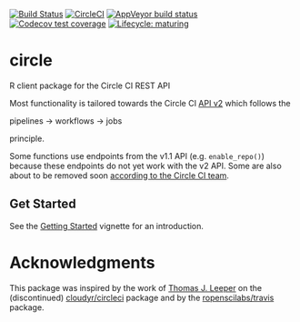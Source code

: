 
<!-- badges: start -->

[![Build
Status](https://img.shields.io/travis/pat-s/circle/master?label=macOS&logo=travis&style=flat-square)](https://travis-ci.org/pat-s/circle)
[![CircleCI](https://img.shields.io/circleci/build/gh/pat-s/circle/master?label=Linux&logo=circle&logoColor=green&style=flat-square)](https://circleci.com/gh/pat-s/circle)
[![AppVeyor build
status](https://img.shields.io/appveyor/ci/pat-s/circle?label=Windows&logo=appveyor&style=flat-square)](https://ci.appveyor.com/project/pat-s/circle)
[![Codecov test
coverage](https://codecov.io/gh/pat-s/circle/branch/master/graph/badge.svg)](https://codecov.io/gh/pat-s/circle?branch=master)
[![Lifecycle:
maturing](https://img.shields.io/badge/lifecycle-maturing-blue.svg)](https://www.tidyverse.org/lifecycle/#maturing)
<!-- badges: end -->

# circle

R client package for the Circle CI REST API

Most functionality is tailored towards the Circle CI [API
v2](https://github.com/CircleCI-Public/api-preview-docs) which follows
the

pipelines -\> workflows -\> jobs

principle.

Some functions use endpoints from the v1.1 API (e.g. `enable_repo()`)
because these endpoints do not yet work with the v2 API. Some are also
about to be removed soon [according to the Circle CI
team](https://github.com/CircleCI-Public/api-preview-docs/blob/master/docs/api-changes.md#endpoints-likely-being-removed-in-api-v2-still-available-in-v11-for-now).

## Get Started

See the [Getting
Started](https://pat-s.github.io/circle/articles/circle.html) vignette
for an introduction.

# Acknowledgments

This package was inspired by the work of [Thomas J.
Leeper](https://github.com/leeper) on the (discontinued)
[cloudyr/circleci](https://github.com/cloudyr/circleci) package and by
the [ropenscilabs/travis](https://github.com/ropenscilabs/travis)
package.
